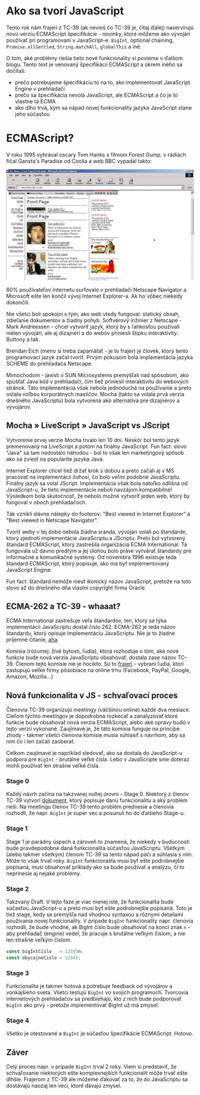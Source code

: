 # Ako sa tvorí JavaScript
Tento rok nám frajeri z TC-39 (ak nevieš čo TC-39 je, čítaj ďalej) naservírujú novú verziu ECMAScript špecifikácie - novinky, ktoré môžeme ako vývojári používať pri programovaní v JavaScript-e. `BigInt`, optional chaining, `Promise.allSettled`, `String.matchAll`, `globalThis` a iné.

O tom, aké problémy riešia tieto nové funkcionality si povieme v ďalšom blogu. Tento text je venovaný špecifikácii ECMAScript a okrem iného sa dočítaš:
- prečo potrebujeme špecifikáciu to na to, ako implementovať JavaScript Engine v prehliadači
- prečo sa špecifikácia nevolá JavaScript, ale ECMAScript a čo je to vlastne tá ECMA
- ako dlho trvá, kým sa nápad novej funkcionality jazyka JavaScript stane jeho súčasťou

# ECMAScript?

V roku 1995 vyhrával oscary Tom Hanks s filmom Forest Gump, v rádiách fičal Gansta's Paradise od Coolia a web BBC vypadal takto:

![alt text](how_javascript_features_are_born/bbc_website.jpg "Web BBC")

80% používateľov internetu surfovalo v prehliadači Netscape Navigator a Microsoft ešte len končil vývoj Internet Explorer-a. Ak ho vôbec niekedy dokončili.

Nie všetci boli spokojní s tým, ako web vtedy fungoval: statický obsah, zdieľanie dokumentov a žiadny pohyb. Softvérový inžinier z Netscape - Mark Andreessen - chcel vytvoriť jazyk, ktorý by s ľahkosťou používali nielen vývojári, ale aj dizajnéri a do webov priniesli štipku interaktivity. Buttony a tak.

Brendan Eich (meno si treba zapamätať - je to frajer) je človek, ktorý tento programovací jazyk začal tvoriť. Prvým pokusom bola implementácia jazyka SCHEME do prehliadača Netscape.

Mimochodom - javisti v SUN Microsystems premýšľali nad spôsobom, ako spúšťať Java kód v prehliadači, čím tiež priniesli interaktivitu do webových stránok. Táto implementácia však nebola jednoduchá na používanie a preto ostala voľbou korporátnych mastičov. Mocha (takto sa volala prvá verzia dnešného JavaScriptu) bola vytvorená ako alternatíva pre dizajnérov a vývojárov.

## Mocha » LiveScript » JavaScript vs JScript

Vytvorenie prvej verzie Mocha trvalo len 10 dní. Neskôr bol tento jazyk premenovaný na LiveScript a potom na finálny JavaScript. Fun fact: slovo "Java" sa tam nedostalo náhodou - bol to však len marketingový spôsob ako sa zviesť na popularite jazyka Java.

Internet Explorer chcel tiež držať krok s dobou a preto začali aj v MS pracovať na implementácii čohosi, čo bolo veľmi podobné JavaScriptu. Finálny jazyk sa volal JScript. Implementácia však bola natoľko odlišná od JavaScript-u, že tieto implementácie neboli navzájom kompatibilné! Výsledkom bola skutočnosť, že nebolo možné vytvoriť jeden web, ktorý by fungoval v oboch prehliadačoch.

Tak vznikli slávne nálepky do footerov: "Best viewed in Internet Explorer" a "Best viewed in Netscape Navigator".

Tvoriť weby v tej dobe nebola žiadna sranda, vývojári volali po štandarde, ktorý zjednotí implementácie JavaScriptu a JScriptu. Preto bol vytvorený štandard ECMAScript, ktorý zastrešila organizácia ECMA International. Tá fungovala už dávno predtým a jej úlohou bolo práve vytvárať štandardy pre informačné a komunikačné systémy.  Od novembra 1996 existuje teda štandard ECMAScript, ktorý popisuje, ako má byť implementovaný JavaScript Engine.

Fun fact: štandard nemôže niesť ikonický názov  JavaScript, pretože na toto slovo až do dnešného dňa vlastní copyright firma Oracle.

## ECMA-262 a TC-39 - whaaat?

ECMA International zastrešuje veľa štandardov, ten, ktorý sa týka implementácii JavaScriptu dostal číslo 262. ECMA-262 je teda názov štandardu, ktorý opisuje implementáciu JavaScriptu. Nie je to žiadne príjemné čítanie, [aha](https://www.ecma-international.org/ecma-262/10.0/index.html "Štandard ECMA-262").

Komisia (rozumej: živé bytosti, ľudia), ktorá rozhoduje o tom, aké nové funkcie bude nová verzia JavaScriptu obsahovať, dostala zase názov TC-39. Členom tejto komisie nie je hocikto. Sú to [frajeri](https://github.com/orgs/tc39/people?page=1 "Členovia komisie TC-39") - vybraní ľudia, ktorí zastupujú veľké firmy pôsobiace na online trhu (Facebook, PayPal, Google, Amazon, Mozilla...)

## Nová funkcionalita v JS - schvaľovací proces

Členovia TC-39 organizujú meetingy (väčšinou online) každé dva mesiace. Cieľom týchto meetingov je dopodrobna rozkecať a zanalyzovať ktoré funkcie bude obsahovať nová verzia ECMAScript, alebo aké opravy budú v tejto verzii vykonané. Zaujímavé je, že táto komisia funguje na princípe zhody - takmer všetci členovia komisie musia súhlasiť s návrhom, aby sa ním čo i len začali zaoberať.

Celkom zaujímavé je napríklad sledovať, ako sa dostala do JavaScript-u podpora pre `BigInt` - brutálne veľké čísla. Lebo v JavaScripte sme doteraz mohli používať len strašne veľké čísla. 

### Stage 0
Každý návrh začína na takzvanej nultej úrovni - Stage 0. Niektorý z členov TC-39 vytvorí [dokument](https://github.com/tc39/proposal-bigint/commit/c05ae7ee18542770637ae954ece4fc2e764a6101), ktorý popisuje danú funkcionalitu a aký problém rieši. Na meetingu členov TC-39 tento problém prednesie a členovia rozhodli, že napr. `BigInt` je super vec a posunuli ho do ďalšieho Stage-u.

### Stage 1
Stage 1 je parádny úspech a zároveň to znamená, že niekedy v budúcnosti bude pravdepodobne daná funkcionalita súčasťou JavaScriptu. Všetkým (alebo takmer všetkým) členom TC-39 sa tento nápad páči a súhlasia s ním. Môže to však trvať roky. `BigInt` funkcionalita musí byť ešte podrobnejšie popísaná, musí obsahovať príklady ako sa bude používať a analýzu, či to neprinesie aj nejaké problémy.

### Stage 2
Takzvaný Draft. V tejto fáze je viac menej isté, že funkcionalita bude súčasťou JavaScript-u a preto musí byť ešte podrobnejšie popísaná. Toto je tiež stage, kedy sa premýšľa nad vhodnou syntaxou a rôznymi detailami používania novej funkcionality. V prípade `BigInt` funkcionality napr. členovia rozhodli, že bude vhodné, ak BigInt číslo bude obsahovať na konci znak `n` - aby prehliadač (engine) vedel, že pracuje s brutálne veľkým číslom, a nie len strašne veľkým číslom. 

```javascript
const bigIntCislo   = 12345n;
const obycajneCislo = 12345;
```

### Stage 3
Funkcionalita je takmer hotová a potrebuje feedback od vývojárov a vonkajšieho sveta. Všetci testujú `BigInt` vo svojich programoch. Tvorcovia internetových prehliadačov sa predbiehajú, kto z nich bude podporovať `BigInt` ako prvý - pretože implementovať BigInt už má zmysel.

### Stage 4
Všetko je otestované a `BigInt` je súčasťou špecifikácie ECMAScript. Hotovo.

## Záver
Celý proces napr. v prípade `BigInt` trval 2 roky. Viem si predstaviť, že schvaľovanie niektorých ešte komplexnejších funkcionalít môže trvať ešte dlhšie. Frajerom z TC-39 ale môžeme ďakovať za to, že do JavaScriptu sa dostávajú naozaj len veci, ktoré dávajú zmysel.